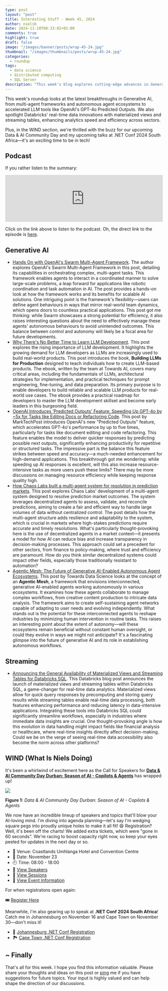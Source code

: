 ```yaml
---
type: post
layout: "post"
title: Interesting Stuff - Week 45, 2024
author: nielsb
date: 2024-11-10T08:33:02+02:00
comments: true
highlight: true
draft: false
image: "/images/banner/posts/wrup-45-24.jpg"
thumbnail: "/images/thumbnails/posts/wrup-45-24.jpg"
categories:
  - roundup
tags:
  - data science
  - distributed computing
  - SQL Server
description: "This week's blog explores cutting-edge advances in Generative AI, from multi-agent frameworks to real-time LLM improvements, alongside Databricks' latest tools for faster data analytics. In the WIND section, I share exciting updates on the upcoming Data & AI Community Day and my talks at .NET Conf 2024 South Africa. It's a thrilling time to be in tech!"
---
```


This week's roundup looks at the latest breakthroughs in Generative AI, from multi-agent frameworks and autonomous agent ecosystems to accelerated LLM tools like OpenAI's GPT-4o Predicted Outputs. We also spotlight Databricks' real-time data innovations with materialized views and streaming tables, enhancing analytics speed and efficiency across sectors. 

Plus, in the WIND section, we're thrilled with the buzz for our upcoming Data & AI Community Day and my upcoming talks at .NET Conf 2024 South Africa—it's an exciting time to be in tech!

<!--more-->

## Podcast

If you rather listen to the summary:

<iframe title="Interesting Stuff - Week 45, 2024" allowtransparency="true" height="150" width="100%" style="border: none; min-width: min(100%, 430px);height:150px;" scrolling="no" data-name="pb-iframe-player" src="https://www.podbean.com/player-v2/?i=hvesb-173508c-pb&from=pb6admin&share=1&download=1&rtl=0&fonts=Arial&skin=1&font-color=auto&logo_link=episode_page&btn-skin=7" loading="lazy"></iframe>

Click on the link above to listen to the podcast. Oh, the direct link to the episode is [here](https://nielsitberglund.podbean.com/e/interesting-stuff-week-45-2024/).

## Generative AI

* [Hands On with OpenAI's Swarm Multi-Agent Framework][1]. The author explores OpenAI's Swarm Multi-Agent Framework in this post, detailing its capabilities in orchestrating complex, multi-agent tasks. This framework enables agents to interact in a coordinated manner to solve large-scale problems, a leap forward for applications like robotic coordination and task automation in AI. The post provides a hands-on look at how the framework works and its benefits for scalable AI solutions. One intriguing point is the framework's flexibility—users can define agent behaviours in ways that mirror real-world team dynamics, which opens doors to countless practical applications. This post got me thinking: while Swarm showcases a strong potential for efficiency, it also raises interesting questions about the need to effectively manage these agents' autonomous behaviours to avoid unintended outcomes. This balance between control and autonomy will likely be a focal area for future developments.
* [Why There's No Better Time to Learn LLM Development][2]. This post explores the rising importance of LLM development. It highlights the growing demand for LLM developers as LLMs are increasingly used to build real-world products. This post introduces the book, **Building LLMs for Production** designed to teach individuals how to create LLM-based products. The ebook, written by the team at Towards AI, covers many critical areas, including the fundamentals of LLMs, architectural strategies for implementation, and practical techniques for prompt engineering, fine-tuning, and data preparation. Its primary purpose is to enable developers to build reliable and scalable LLM products for real-world use cases. The ebook provides a practical roadmap for developers to master the LLM development skillset and become early leaders in this burgeoning field.
* [OpenAI Introduces ‘Predicted Outputs' Feature: Speeding Up GPT-4o by ~5x for Tasks like Editing Docs or Refactoring Code][3]. This post by MarkTechPost introduces OpenAI's new "Predicted Outputs" feature, which accelerates GPT-4o's performance by up to five times, particularly for tasks like document editing and code refactoring. This feature enables the model to deliver quicker responses by predicting possible next outputs, significantly enhancing productivity for repetitive or structured tasks. The impressive part is the balance this feature strikes between speed and accuracy—a much-needed enhancement for high-demand applications. This breakthrough got me wondering: while speeding up AI responses is excellent, will this also increase resource-intensive tasks as more users push these limits? There may be more discussions on managing resource efficiency while keeping response quality high.
* [How Chaos Labs built a multi-agent system for resolution in prediction markets][4]. This post explores Chaos Labs' development of a multi-agent system designed to resolve prediction market outcomes. The system leverages decentralized agents to assess, validate, and reconcile predictions, aiming to create a fair and efficient way to handle large volumes of data without centralized control. The post details how the multi-agent structure adds resilience and adaptability to the system, which is crucial in markets where high-stakes predictions require accurate and timely resolutions. What's particularly thought-provoking here is the use of decentralized agents in a market context—it presents a model for how AI can reduce bias and increase transparency in decision-making processes. This approach could set a precedent for other sectors, from finance to policy-making, where trust and efficiency are paramount. How do you think similar decentralized systems could impact other fields, especially those traditionally resistant to automation?
* [Agentic Mesh: The Future of Generative AI-Enabled Autonomous Agent Ecosystems][5]. This post by Towards Data Science looks at the concept of an **Agentic Mesh**, a framework that envisions interconnected, generative AI-enabled agents working autonomously in various ecosystems. It examines how these agents collaborate to manage complex workflows, from creative content production to intricate data analysis. The framework aims to create self-sustaining agent networks capable of adapting to user needs and evolving independently. What stands out is the potential for these interconnected agents to reshape industries by minimizing human intervention in routine tasks. This raises an interesting point about the extent of autonomy—will these ecosystems remain beneficial without constant human oversight, or could they evolve in ways we might not anticipate? It's a fascinating glimpse into the future of generative AI and its role in establishing autonomous workflows.

## Streaming

* [Announcing the General Availability of Materialized Views and Streaming Tables for Databricks SQL][6]. This Databricks blog post announces the launch of materialized views and streaming tables within Databricks SQL, a game-changer for real-time data analytics. Materialized views allow for quick query responses by precomputing and storing query results while streaming tables enable real-time data processing, both features enhancing performance and reducing latency in data-intensive applications. Integrating these tools into Databricks SQL could significantly streamline workflows, especially in industries where immediate data insights are crucial. One thought-provoking angle is how this evolution in data handling might impact fields like financial analysis or healthcare, where real-time insights directly affect decision-making. Could we be on the verge of seeing real-time data accessibility also become the norm across other platforms?

## WIND (What Is Niels Doing)

It's been a whirlwind of excitement here as the Call for Speakers for [**Data & AI Community Day Durban: Season of AI - Copilots & Agents**][7] has wrapped up! 

![](/images/posts/banner-season-oa-ai-logo-1024.png)

**Figure 1:** *Data & AI Community Day Durban: Season of AI - Copilots & Agents*

We now have an incredible lineup of speakers and topics that'll blow your AI-loving mind. I'm diving into agenda planning—let's say I'm wedging square pegs into proudly unique holes to make it all fit! 😄 Registration? Well, it's been off the charts! We added extra tickets, which were "gone in 60 seconds". We're racing to boost capacity right now, so keep your eyes peeled for updates in the next day or so.

* 🚀 Venue: Coastlands Umhlanga Hotel and Convention Centre
* 📅 Date: November 23
* 🕘 Time: 08:00 - 18:00 
* 🎤 [View Speakers][8] 
* 🎯 [View Sessions][9]
* 🏨 [View Event Information][7]

For when registratons open again:

🎟️ [Register Here][10]

Meanwhile, I'm also gearing up to speak at **.NET Conf 2024 South Africa**! Catch me in Johannesburg on November 16 and Cape Town on November 30—don't miss it!

* 🌆 [Johannesburg .NET Conf Registration][11]
* 🏞️ [Cape Town .NET Conf Registration][12] 

## ~ Finally

That's all for this week. I hope you find this information valuable. Please share your thoughts and ideas on this post or [ping][ma] me if you have suggestions for future topics. Your input is highly valued and can help shape the direction of our discussions.

[ma]: mailto:niels.it.berglund@gmail.com
[mp]: https://blog.acolyer.org
[iq]: https://www.infoq.com/
[ew]: http://sqlonice.com/
[re]: http://blog.revolutionanalytics.com
[sqsk]: https://www.sqlskills.com
[mdaveyblog]: https://mdavey.wordpress.com/
[charlblog]: https://charlla.com/

[jovpop]: https://twitter.com/JovanPop_MSFT
[bobw]: https://twitter.com/bobwardms
[revod]: https://twitter.com/revodavid
[lonny]: https://twitter.com/sqL_handLe
[ewtw]: https://twitter.com/sqlOnIce
[buckw]: https://twitter.com/BuckWoodyMSFT
[mattw]: https://twitter.com/matthewwarren
[murba]: https://twitter.com/muratdemirbas
[daveda]: https://twitter.com/davidthecoder
[adcol]: https://twitter.com/adriancolyer
[jesrod]: https://twitter.com/jrdothoughts
[tomaz]: https://twitter.com/tomaz_tsql
[dataart]: https://twitter.com/dataartisans
[luis]: https://twitter.com/luis_de_sousa
[benstop]: https://twitter.com/benstopford
[conflu]: https://twitter.com/confluentinc
[tylert]: https://twitter.com/tyler_treat
[andrewng]: https://twitter.com/AndrewYNg
[lawr]: https://twitter.com/bytezn
[jue]: https://twitter.com/b0rk
[yan]: https://twitter.com/theburningmonk
[danny]: https://twitter.com/g9yuayon
[rmoff]: https://www.linkedin.com/in/robinmoffatt/
[ryansw]: https://twitter.com/ryanswanstrom
[pabloc]: https://twitter.com/pabloc_ds
[mklep]: https://twitter.com/martinkl
[mdavey]: https://twitter.com/matt_davey
[jboner]: https://twitter.com/jboner
[joeduff]: https://twitter.com/funcOfJoe
[charl]: https://twitter.com/charllamprecht
[dbricks]: https://twitter.com/databricks
[adsit]: https://twitter.com/SitnikAdam
[vicky]: https://twitter.com/vickyharp
[dscentral]: https://twitter.com/DataScienceCtrl
[natemc]: https://twitter.com/natemcmaster
[ads]: https://twitter.com/azuredatastudio
[travw]: https://twitter.com/radtravis
[emilk]: https://twitter.com/IsTheArchitect
[netflx]: https://netflixtechblog.com/
[hubert]: https://www.linkedin.com/in/hkdulay/
[jserra]: https://www.linkedin.com/in/jamesserra/
[lemi]: https://www.linkedin.com/in/lemimasalu/
[michael]: https://www.linkedin.com/in/michaeladrianjohnson/

[1]: https://towardsdatascience.com/hands-on-with-openai-swam-bbbffaa833e5?sk=v2%2F60138dcf-ce5c-4816-8593-f5624e403db0
[2]: https://pub.towardsai.net/why-theres-no-better-time-to-learn-llm-development-c9fe176b33a7
[3]: https://www.marktechpost.com/2024/11/04/openai-introduces-predicted-outputs-feature-speeding-up-gpt-4o-by-5x-for-tasks-like-editing-docs-or-refactoring-code/
[4]: https://blog.langchain.dev/how-chaos-labs-built-a-multi-agent-system-for-resolution-in-prediction-markets/
[5]: https://towardsdatascience.com/agentic-mesh-the-future-of-generative-ai-enabled-autonomous-agent-ecosystems-d6a11381c979
[6]: https://www.databricks.com/blog/announcing-general-availability-materialized-views-and-streaming-tables-databricks-sql
[7]: https://aimldatadurban.org/events/2024/season-of-ai-nov/
[8]: https://aimldatadurban.org/events/2024/season-of-ai-nov-speakers/
[9]: https://aimldatadurban.org/events/2024/season-of-ai-nov-sessions/
[10]: https://www.quicket.co.za/events/286321-data-ai-community-day-durban-season-of-ai-copilots-agents/?ref=link-campaign&lc=blog
[11]: https://www.quicket.co.za/events/285353-net-conf-2024-msdug-community-edition-south-africa-johannesburg/#/
[12]: https://www.quicket.co.za/events/285356-net-conf-2024-msdug-community-edition-south-africa-cape-town/#/
